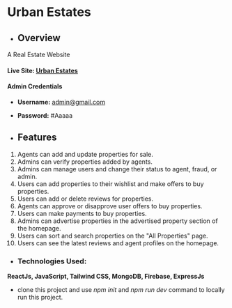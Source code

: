 # Urban Estates
- ## Overview
A Real Estate Website
#### Live Site: [Urban Estates](https://m-52-5-auth.web.app/)
#### Admin Credentials
- **Username:** admin@gmail.com
- **Password:** #Aaaaa


- ## Features
<ol>
  <li>Agents can add and update properties for sale.</li>
  <li>Admins can verify properties added by agents.</li>
  <li>Admins can manage users and change their status to agent, fraud, or admin.</li>
  <li>Users can add properties to their wishlist and make offers to buy properties.</li>
  <li>Users can add or delete reviews for properties.</li>
  <li>Agents can approve or disapprove user offers to buy properties.</li>
  <li>Users can make payments to buy properties.</li>
  <li>Admins can advertise properties in the advertised property section of the homepage.</li>
  <li>Users can sort and search properties on the "All Properties" page.</li>
  <li>Users can see the latest reviews and agent profiles on the homepage.</li>
</ol>

- ### Technologies Used:
**ReactJs, JavaScript, Tailwind CSS, MongoDB, Firebase, ExpressJs**

- clone this project and use *npm init* and *npm run dev* command to locally run this project. 
